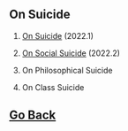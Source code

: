 ## On Suicide

1. [On Suicide](https://yaotongyuannvv.github.io/highschool/202201.pdf) (2022.1)

2. [On Social Suicide](https://yaotongyuannvv.github.io/highschool/202202.pdf) (2022.2)

3. On Philosophical Suicide

4. On Class Suicide

## [Go Back](https://yaotongyuannvv.github.io/)
